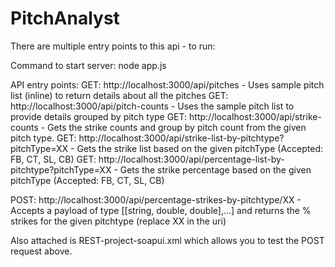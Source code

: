 # PitchAnalyst

There are multiple entry points to this api - to run:

Command to start server: node app.js

API entry points:
GET: http://localhost:3000/api/pitches - Uses sample pitch list (inline) to return details about all the pitches
GET: http://localhost:3000/api/pitch-counts - Uses the sample pitch list to provide details grouped by pitch type
GET: http://localhost:3000/api/strike-counts - Gets the strike counts and group by pitch count from the given pitch type.
GET: http://localhost:3000/api/strike-list-by-pitchtype?pitchType=XX - Gets the strike list based on the given pitchType (Accepted: FB, CT, SL, CB)
GET: http://localhost:3000/api/percentage-list-by-pitchtype?pitchType=XX - Gets the strike percentage based on the given pitchType (Accepted: FB, CT, SL, CB)

POST: http://localhost:3000/api/percentage-strikes-by-pitchtype/XX - Accepts a payload of type [[string, double, double],...] and returns the % strikes for the given pitchtype (replace XX in the uri)

Also attached is REST-project-soapui.xml which allows you to test the POST request above.